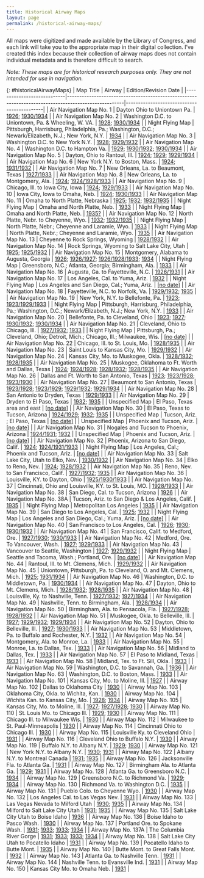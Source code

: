 ```yaml
---
title: Historical Airway Maps
layout: page
permalink: /historical-airway-maps/
---
```


All maps were digitized and made available by the Library of Congress, and each link will take you to the appropriate map in their digital collection. I’ve created this index because their collection of airway maps does not contain individual metadata and is therefore difficult to search.

_Note: These maps are for historical research purposes only. They are not intended for use in navigation._

{: #historicalAirwayMaps}
| Map Title                  | Airway                                                                                              | Edition/Revision Date                      |
|----------------------------|-----------------------------------------------------------------------------------------------------|--------------------------------------------|
| Air Navigation Map No. 1 | Dayton Ohio to Uniontown Pa. | [1926](http://www.loc.gov/resource/g3701pm.gct00064/?sp=1); [1930/1934](http://www.loc.gov/resource/g3701pm.gct00064/?sp=2) |
| Air Navigation Map No. 2 | Washington D.C. to Uniontown, Pa. & Wheeling, W. VA. | [1928](http://www.loc.gov/resource/g3701pm.gct00064/?sp=3); [1930/1934](http://www.loc.gov/resource/g3701pm.gct00064/?sp=4) |
| Night Flying Map | Pittsburgh, Harrisburg, Philadelphia, Pa.; Washington, D.C.; Newark/Elizabeth, N.J.; New York, N.Y. | [1934](http://www.loc.gov/resource/g3701pm.gct00064/?sp=5) |
| Air Navigation Map No. 3 | Washington D.C. to New York N.Y. | [1928](http://www.loc.gov/resource/g3701pm.gct00064/?sp=6); [1929/1932](http://www.loc.gov/resource/g3701pm.gct00064/?sp=7) |
| Air Navigation Map No. 4 | Washington D.C. to Hampton Va. | [1929](http://www.loc.gov/resource/g3701pm.gct00064/?sp=8); [1930/1932](http://www.loc.gov/resource/g3701pm.gct00064/?sp=9); [1930/1934](http://www.loc.gov/resource/g3701pm.gct00064/?sp=10) |
| Air Navigation Map No. 5 | Dayton, Ohio to Rantoul, Ill. | [1924](http://www.loc.gov/resource/g3701pm.gct00064/?sp=11); [1929](http://www.loc.gov/resource/g3701pm.gct00064/?sp=12); [1929/1934](http://www.loc.gov/resource/g3701pm.gct00064/?sp=13) |
| Air Navigation Map No. 6 | New York N.Y. to Boston, Mass. | [1924](http://www.loc.gov/resource/g3701pm.gct00064/?sp=14); [1931/1932](http://www.loc.gov/resource/g3701pm.gct00064/?sp=15) |
| Air Navigation Map No. 7 | New Orleans, La. to Beaumont, Texas | [1927/1933](http://www.loc.gov/resource/g3701pm.gct00064/?sp=16) |
| Air Navigation Map No. 8 | New Orleans, La. to Montgomery, Ala. | [1924](http://www.loc.gov/resource/g3701pm.gct00064/?sp=17); [1924/1928/1933](http://www.loc.gov/resource/g3701pm.gct00064/?sp=18) |
| Air Navigation Map No. 9 | Chicago, Ill. to Iowa City, Iowa | [1924](http://www.loc.gov/resource/g3701pm.gct00064/?sp=19); [1929/1933](http://www.loc.gov/resource/g3701pm.gct00064/?sp=20) |
| Air Navigation Map No. 10 | Iowa City, Iowa to Omaha, Neb. | [1924](http://www.loc.gov/resource/g3701pm.gct00064/?sp=21); [1930/1933](http://www.loc.gov/resource/g3701pm.gct00064/?sp=22) |
| Air Navigation Map No. 11 | Omaha to North Platte, Nebraska | [1925](http://www.loc.gov/resource/g3701pm.gct00064/?sp=23); [1932](http://www.loc.gov/resource/g3701pm.gct00064/?sp=24); [1932/1935](http://www.loc.gov/resource/g3701pm.gct00064/?sp=26) |
| Night Flying Map | Omaha and North Platte, Neb. | [1933](http://www.loc.gov/resource/g3701pm.gct00064/?sp=25) |
| Night Flying Map | Omaha and North Platte, Neb. | [1935?](http://www.loc.gov/resource/g3701pm.gct00064/?sp=27) |
| Air Navigation Map No. 12 | North Platte, Nebr. to Cheyenne, Wyo. | [1932](http://www.loc.gov/resource/g3701pm.gct00064/?sp=28); [1932/1935](http://www.loc.gov/resource/g3701pm.gct00064/?sp=30) |
| Night Flying Map | North Platte, Nebr.; Cheyenne and Laramie, Wyo. | [1933](http://www.loc.gov/resource/g3701pm.gct00064/?sp=29) |
| Night Flying Map | North Platte, Nebr.; Cheyenne and Laramie, Wyo. | [1935](http://www.loc.gov/resource/g3701pm.gct00064/?sp=31) |
| Air Navigation Map No. 13 | Cheyenne to Rock Springs, Wyoming | [1928/1932](http://www.loc.gov/resource/g3701pm.gct00064/?sp=32) |
| Air Navigation Map No. 14 | Rock Springs, Wyoming to Salt Lake City, Utah | [1925](http://www.loc.gov/resource/g3701pm.gct00064/?sp=33); [1925/1932](http://www.loc.gov/resource/g3701pm.gct00064/?sp=34) |
| Air Navigation Map No. 15 | Montgomery, Alabama to Augusta, Georgia | [1926](http://www.loc.gov/resource/g3701pm.gct00064/?sp=35); [1926/1927](http://www.loc.gov/resource/g3701pm.gct00064/?sp=36); [1926/1928/1933](http://www.loc.gov/resource/g3701pm.gct00064/?sp=37); [1934](http://www.loc.gov/resource/g3701pm.gct00064/?sp=39) |
| Night Flying Map | Greensboro, N.C.; Atlanta, Georgia; Birmingham, Ala. | [1933](http://www.loc.gov/resource/g3701pm.gct00064/?sp=38) |
| Air Navigation Map No. 16 | Augusta, Ga. to Fayetteville, N.C. | [1926/1931](http://www.loc.gov/resource/g3701pm.gct00064/?sp=41) |
| Air Navigation Map No. 17 | Los Angeles, Cal. to Yuma, Ariz. | [1932](http://www.loc.gov/resource/g3701pm.gct00064/?sp=42) |
| Night Flying Map | Los Angeles and San Diego, Cal.; Yuma, Ariz. | [\[no date\]](http://www.loc.gov/resource/g3701pm.gct00064/?sp=43) |
| Air Navigation Map No. 18 | Fayetteville, N.C. to Norfolk, Va. | [1929/1932](http://www.loc.gov/resource/g3701pm.gct00064/?sp=44); [1935](http://www.loc.gov/resource/g3701pm.gct00064/?sp=45) |
| Air Navigation Map No. 19 | New York, N.Y. to Bellefonte, Pa. | [1923](http://www.loc.gov/resource/g3701pm.gct00064/?sp=46); [1923/1929/1933](http://www.loc.gov/resource/g3701pm.gct00064/?sp=47) |
| Night Flying Map | Pittsburgh, Harrisburg, Philadelphia, Pa.; Washington, D.C.; Newark/Elizabeth, N.J.; New York, N.Y. | [1933](http://www.loc.gov/resource/g3701pm.gct00064/?sp=48) |
| Air Navigation Map No. 20 | Bellefonte, Pa. to Cleveland, Ohio | [1923](http://www.loc.gov/resource/g3701pm.gct00064/?sp=49); [1927](http://www.loc.gov/resource/g3701pm.gct00064/?sp=50); [1930/1932](http://www.loc.gov/resource/g3701pm.gct00064/?sp=51); [1930/1934](http://www.loc.gov/resource/g3701pm.gct00064/?sp=52) |
| Air Navigation Map No. 21 | Cleveland, Ohio to Chicago, Ill. | [1927/1932](http://www.loc.gov/resource/g3701pm.gct00064/?sp=53); [1933](http://www.loc.gov/resource/g3701pm.gct00064/?sp=54) |
| Night Flying Map | Pittsburgh, Pa.; Cleveland, Ohio; Detroit, Mich.; Chicago, Ill.; Milwaukee, Wis. | [\[no date\]](http://www.loc.gov/resource/g3701pm.gct00064/?sp=55) |
| Air Navigation Map No. 22 | Chicago, Ill. to St. Louis, Mo. | [1928/1935](http://www.loc.gov/resource/g3701pm.gct00064/?sp=56) |
| Air Navigation Map No. 23 | Saint Louis to Kansas City, Mo. | [1929/1932](http://www.loc.gov/resource/g3701pm.gct00064/?sp=57) |
| Air Navigation Map No. 24 | Kansas City, Mo. to Muskogee, Okla. | [1928/1932](http://www.loc.gov/resource/g3701pm.gct00064/?sp=58); [1928/1935](http://www.loc.gov/resource/g3701pm.gct00064/?sp=59) |
| Air Navigation Map No. 25 | Muskogee, Oklahoma to Ft. Worth and Dallas, Texas | [1924](http://www.loc.gov/resource/g3701pm.gct00064/?sp=60); [1924/1928](http://www.loc.gov/resource/g3701pm.gct00064/?sp=61); [1928/1932](http://www.loc.gov/resource/g3701pm.gct00064/?sp=62); [1928/1935](http://www.loc.gov/resource/g3701pm.gct00064/?sp=63) |
| Air Navigation Map No. 26 | Dallas and Ft. Worth to San Antonio, Texas | [1923](http://www.loc.gov/resource/g3701pm.gct00064/?sp=64); [1923/1928](http://www.loc.gov/resource/g3701pm.gct00064/?sp=65); [1923/1930](http://www.loc.gov/resource/g3701pm.gct00064/?sp=66) |
| Air Navigation Map No. 27 | Beaumont to San Antonio, Texas | [1923/1928](http://www.loc.gov/resource/g3701pm.gct00064/?sp=67); [1923/1929](http://www.loc.gov/resource/g3701pm.gct00064/?sp=68); [1929/1932](http://www.loc.gov/resource/g3701pm.gct00064/?sp=69); [1929/1934](http://www.loc.gov/resource/g3701pm.gct00064/?sp=70) |
| Air Navigation Map No. 28 | San Antonio to Dryden, Texas | [1929/1933](http://www.loc.gov/resource/g3701pm.gct00064/?sp=71) |
| Air Navigation Map No. 29 | Dryden to El Paso, Texas | [1932](http://www.loc.gov/resource/g3701pm.gct00064/?sp=72); [1935](http://www.loc.gov/resource/g3701pm.gct00064/?sp=74) |
| Unspecified Map | El Paso, Texas area and east | [\[no date\]](http://www.loc.gov/resource/g3701pm.gct00064/?sp=73) |
| Air Navigation Map No. 30 | El Paso, Texas to Tucson, Arizona | [1924/1929](http://www.loc.gov/resource/g3701pm.gct00064/?sp=75); [1932](http://www.loc.gov/resource/g3701pm.gct00064/?sp=76); [1935](http://www.loc.gov/resource/g3701pm.gct00064/?sp=78) |
| Unspecified Map | Tucson, Ariz. ; El Paso, Texas | [\[no date\]](http://www.loc.gov/resource/g3701pm.gct00064/?sp=77) |
| Unspecified Map | Phoenix and Tucson, Ariz. | [\[no date\]](http://www.loc.gov/resource/g3701pm.gct00064/?sp=80) |
| Air Navigation Map No. 31 | Nogales and Tucson to Phoenix, Arizona | [1924/1931](http://www.loc.gov/resource/g3701pm.gct00064/?sp=79); [1932](http://www.loc.gov/resource/g3701pm.gct00064/?sp=81) |
| Unspecified Map | Phoenix and Tucson, Ariz. | [\[no date\]](http://www.loc.gov/resource/g3701pm.gct00064/?sp=82) |
| Air Navigation Map No. 32 | Phoenix, Arizona to San Diego, Calif. | [1924](http://www.loc.gov/resource/g3701pm.gct00064/?sp=83); [1924/1931/1933](http://www.loc.gov/resource/g3701pm.gct00064/?sp=84) |
| Night Flying Map | Los Angeles, Cal.; Phoenix and Tucson, Ariz. | [\[no date\]](http://www.loc.gov/resource/g3701pm.gct00064/?sp=85) |
| Air Navigation Map No. 33 | Salt Lake City, Utah to Elko, Nev. | [1930/1932](http://www.loc.gov/resource/g3701pm.gct00064/?sp=86) |
| Air Navigation Map No. 34 | Elko to Reno, Nev. | [1924](http://www.loc.gov/resource/g3701pm.gct00064/?sp=87); [1928/1932](http://www.loc.gov/resource/g3701pm.gct00064/?sp=88) |
| Air Navigation Map No. 35 | Reno, Nev. to San Francisco, Calif. | [1927/1932](http://www.loc.gov/resource/g3701pm.gct00064/?sp=89); [1935](http://www.loc.gov/resource/g3701pm.gct00064/?sp=90) |
| Air Navigation Map No. 36 | Louisville, KY. to Dayton, Ohio | [1925/1930/1933](http://www.loc.gov/resource/g3701pm.gct00064/?sp=91) |
| Air Navigation Map No. 37 | Cincinnati, Ohio and Louisville, KY. to St. Louis, MO. | [1928/1933](http://www.loc.gov/resource/g3701pm.gct00064/?sp=92) |
| Air Navigation Map No. 38 | San Diego, Cal. to Tucson, Arizona | [1926](http://www.loc.gov/resource/g3701pm.gct00064/?sp=93) |
| Air Navigation Map No. 38A | Tucson, Ariz. to San Diego & Los Angeles, Calif. | [1935](http://www.loc.gov/resource/g3701pm.gct00064/?sp=94) |
| Night Flying Map | Metropolitan Los Angeles | [1935](http://www.loc.gov/resource/g3701pm.gct00064/?sp=95) |
| Air Navigation Map No. 39 | San Diego to Los Angeles, Cal. | [1925](http://www.loc.gov/resource/g3701pm.gct00064/?sp=96); [1932](http://www.loc.gov/resource/g3701pm.gct00064/?sp=97) |
| Night Flying Map | Los Angeles and San Diego, Cal.; Yuma, Ariz. | [\[no date\]](http://www.loc.gov/resource/g3701pm.gct00064/?sp=98) |
| Air Navigation Map No. 40 | San Francisco to Los Angeles, Cal. | [1926](http://www.loc.gov/resource/g3701pm.gct00064/?sp=99); [1930](http://www.loc.gov/resource/g3701pm.gct00064/?sp=100); [1930/1932](http://www.loc.gov/resource/g3701pm.gct00064/?sp=101) |
| Air Navigation Map No. 41 | San Francisco, Calif. to Medford, Ore. | [1927/1930](http://www.loc.gov/resource/g3701pm.gct00064/?sp=102); [1930/1933](http://www.loc.gov/resource/g3701pm.gct00064/?sp=103) |
| Air Navigation Map No. 42 | Medford, Ore. To Vancouver, Wash. | [1927](http://www.loc.gov/resource/g3701pm.gct00064/?sp=104); [1929/1933](http://www.loc.gov/resource/g3701pm.gct00064/?sp=105) |
| Air Navigation Map No. 43 | Vancouver to Seattle, Washington | [1927](http://www.loc.gov/resource/g3701pm.gct00064/?sp=106); [1929/1932](http://www.loc.gov/resource/g3701pm.gct00064/?sp=107) |
| Night Flying Map | Seattle and Tacoma, Wash.; Portland, Ore. | [\[no date\]](http://www.loc.gov/resource/g3701pm.gct00064/?sp=108) |
| Air Navigation Map No. 44 | Rantoul, Ill. to Mt. Clemens, Mich. | [1929/1932](http://www.loc.gov/resource/g3701pm.gct00064/?sp=109) |
| Air Navigation Map No. 45 | Uniontown, Pittsburgh, Pa. to Cleveland, O. and Mt. Clemens, Mich. | [1925](http://www.loc.gov/resource/g3701pm.gct00064/?sp=110); [1931/1934](http://www.loc.gov/resource/g3701pm.gct00064/?sp=111) |
| Air Navigation Map No. 46 | Washington, D.C. to Middletown, Pa. | [1930/1934](http://www.loc.gov/resource/g3701pm.gct00064/?sp=112) |
| Air Navigation Map No. 47 | Dayton, Ohio to Mt. Clemens, Mich. | [1928/1932](http://www.loc.gov/resource/g3701pm.gct00064/?sp=113); [1928/1935](http://www.loc.gov/resource/g3701pm.gct00064/?sp=114) |
| Air Navigation Map No. 48 | Louisville, Ky. to Nashville, Tenn. | [1927/1932](http://www.loc.gov/resource/g3701pm.gct00064/?sp=115); [1927/1934](http://www.loc.gov/resource/g3701pm.gct00064/?sp=116) |
| Air Navigation Map No. 49 | Nashville, Tenn. to Birmingham, Ala. | [1928/1934](http://www.loc.gov/resource/g3701pm.gct00064/?sp=117) |
| Air Navigation Map No. 50 | Birmingham, Ala. to Pensacola, Fla. | [1927/1928](http://www.loc.gov/resource/g3701pm.gct00064/?sp=118); [1928/1932](http://www.loc.gov/resource/g3701pm.gct00064/?sp=119) |
| Air Navigation Map No. 51 | Muskogee, Okla. to Belleville, Ill. | [1927](http://www.loc.gov/resource/g3701pm.gct00064/?sp=120); [1929/1932](http://www.loc.gov/resource/g3701pm.gct00064/?sp=121); [1929/1934](http://www.loc.gov/resource/g3701pm.gct00064/?sp=122) |
| Air Navigation Map No. 52 | Dayton, Ohio to Belleville, Ill. | [1927](http://www.loc.gov/resource/g3701pm.gct00064/?sp=123); [1930/1933](http://www.loc.gov/resource/g3701pm.gct00064/?sp=124) |
| Air Navigation Map No. 53 | Middletown, Pa. to Buffalo and Rochester, N.Y. | [1932](http://www.loc.gov/resource/g3701pm.gct00064/?sp=125) |
| Air Navigation Map No. 54 | Montgomery, Ala. to Monroe, La. | [1933](http://www.loc.gov/resource/g3701pm.gct00064/?sp=126) |
| Air Navigation Map No. 55 | Monroe, La. to Dallas, Tex. | [1933](http://www.loc.gov/resource/g3701pm.gct00064/?sp=127) |
| Air Navigation Map No. 56 | Midland to Dallas, Tex. | [1933](http://www.loc.gov/resource/g3701pm.gct00064/?sp=128) |
| Air Navigation Map No. 57 | El Paso to Midland, Texas | [1933](http://www.loc.gov/resource/g3701pm.gct00064/?sp=129) |
| Air Navigation Map No. 58 | Midland, Tex. to Ft. Sill, Okla. | [1933](http://www.loc.gov/resource/g3701pm.gct00064/?sp=130) |
| Air Navigation Map No. 59 | Washington, D.C. to Savannah, Ga. | [1936](http://www.loc.gov/resource/g3701pm.gct00064/?sp=131) |
| Air Navigation Map No. 63 | Washington, D.C. to Boston, Mass. | [1933](http://www.loc.gov/resource/g3701pm.gct00064/?sp=132) |
| Air Navigation Map No. 101 | Kansas City, Mo. to Moline, Ill. | [1927](http://www.loc.gov/resource/g3701pm.gct00064/?sp=133) |
| Airway Map No. 102 | Dallas to Oklahoma City | [1930](http://www.loc.gov/resource/g3701pm.gct00064/?sp=134) |
| Airway Map No. 103 | Oklahoma City, Okla. to Wichita, Kan. | [1930](http://www.loc.gov/resource/g3701pm.gct00064/?sp=135) |
| Airway Map No. 104 | Wichita Kan. to Kansas City, Mo. | [1928](http://www.loc.gov/resource/g3701pm.gct00064/?sp=136); [1934](http://www.loc.gov/resource/g3701pm.gct00064/?sp=137) |
| Airway Map No. 105 | Kansas City, Mo. to Moline, Ill. | [1927](http://www.loc.gov/resource/g3701pm.gct00064/?sp=139); [1927/1928](http://www.loc.gov/resource/g3701pm.gct00064/?sp=138); [1930](http://www.loc.gov/resource/g3701pm.gct00064/?sp=140) |
| Airway Map No. 110 | St. Louis Mo. to Chicago Ill. | [1929](http://www.loc.gov/resource/g3701pm.gct00064/?sp=141); [1930](http://www.loc.gov/resource/g3701pm.gct00064/?sp=142) |
| Airway Map No. 111 | Chicago Ill. to Milwaukee Wis. | [1930](http://www.loc.gov/resource/g3701pm.gct00064/?sp=143) |
| Airway Map No. 112 | Milwaukee to St. Paul-Minneapolis | [1930](http://www.loc.gov/resource/g3701pm.gct00064/?sp=144) |
| Airway Map No. 114 | Cincinnati Ohio to Chicago Ill. | [1930](http://www.loc.gov/resource/g3701pm.gct00064/?sp=145) |
| Airway Map No. 115 | Louisville Ky. to Cleveland Ohio | [1931](http://www.loc.gov/resource/g3701pm.gct00064/?sp=146) |
| Airway Map No. 116 | Cleveland Ohio to Buffalo N.Y. | [1930](http://www.loc.gov/resource/g3701pm.gct00064/?sp=147) |
| Airway Map No. 119 | Buffalo N.Y. to Albany N.Y. | [1929](http://www.loc.gov/resource/g3701pm.gct00064/?sp=148); [1930](http://www.loc.gov/resource/g3701pm.gct00064/?sp=149) |
| Airway Map No. 121 | New York N.Y. to Albany N.Y. | [1930](http://www.loc.gov/resource/g3701pm.gct00064/?sp=150); [1931](http://www.loc.gov/resource/g3701pm.gct00064/?sp=151) |
| Airway Map No. 122 | Albany N.Y. to Montreal Canada | [1931](http://www.loc.gov/resource/g3701pm.gct00064/?sp=152); [1935](http://www.loc.gov/resource/g3701pm.gct00064/?sp=153) |
| Airway Map No. 126 | Jacksonville Fla. to Atlanta Ga. | [1931](http://www.loc.gov/resource/g3701pm.gct00064/?sp=154) |
| Airway Map No. 127 | Birmingham Ala. to Atlanta Ga. | [1929](http://www.loc.gov/resource/g3701pm.gct00064/?sp=155); [1931](http://www.loc.gov/resource/g3701pm.gct00064/?sp=156) |
| Airway Map No. 128 | Atlanta Ga. to Greensboro N.C. | [1934](http://www.loc.gov/resource/g3701pm.gct00064/?sp=157) |
| Airway Map No. 129 | Greensboro N.C. to Richmond Va. | [1929](http://www.loc.gov/resource/g3701pm.gct00064/?sp=158); [1934](http://www.loc.gov/resource/g3701pm.gct00064/?sp=159) |
| Airway Map No. 130 | Richmond Va. to Washington D.C. | [1935](http://www.loc.gov/resource/g3701pm.gct00064/?sp=160) |
| Airway Map No. 131 | Pueblo Colo. to Cheyenne Wyo. | [1930](http://www.loc.gov/resource/g3701pm.gct00064/?sp=161) |
| Airway Map No. 132 | Los Angeles Cal. to Las Vegas Nev. | [1931](http://www.loc.gov/resource/g3701pm.gct00064/?sp=162) |
| Airway Map No. 133 | Las Vegas Nevada to Milford Utah | [1930](http://www.loc.gov/resource/g3701pm.gct00064/?sp=163); [1935](http://www.loc.gov/resource/g3701pm.gct00064/?sp=164) |
| Airway Map No. 134 | Milford to Salt Lake City Utah | [1931](http://www.loc.gov/resource/g3701pm.gct00064/?sp=165); [1935](http://www.loc.gov/resource/g3701pm.gct00064/?sp=166) |
| Airway Map No. 135 | Salt Lake City Utah to Boise Idaho | [1936](http://www.loc.gov/resource/g3701pm.gct00064/?sp=167) |
| Airway Map No. 136 | Boise Idaho to Pasco Wash. | [1930](http://www.loc.gov/resource/g3701pm.gct00064/?sp=168) |
| Airway Map No. 137 | Portland Ore. to Spokane Wash. | [1931](http://www.loc.gov/resource/g3701pm.gct00064/?sp=169); [1933](http://www.loc.gov/resource/g3701pm.gct00064/?sp=170); [1933](http://www.loc.gov/resource/g3701pm.gct00064/?sp=171); [1934](http://www.loc.gov/resource/g3701pm.gct00064/?sp=172) |
| Airway Map No. 137A | The Columbia River Gorge | [1931](http://www.loc.gov/resource/g3701pm.gct00064/?sp=173); [1933](http://www.loc.gov/resource/g3701pm.gct00064/?sp=174); [1933](http://www.loc.gov/resource/g3701pm.gct00064/?sp=175); [1934](http://www.loc.gov/resource/g3701pm.gct00064/?sp=176) |
| Airway Map No. 138 | Salt Lake City Utah to Pocatello Idaho | [1931](http://www.loc.gov/resource/g3701pm.gct00064/?sp=177) |
| Airway Map No. 139 | Pocatello Idaho to Butte Mont. | [1935](http://www.loc.gov/resource/g3701pm.gct00064/?sp=178) |
| Airway Map No. 140 | Butte Mont. to Great Falls Mont. | [1932](http://www.loc.gov/resource/g3701pm.gct00064/?sp=179) |
| Airway Map No. 143 | Atlanta Ga. to Nashville Tenn. | [1931](http://www.loc.gov/resource/g3701pm.gct00064/?sp=180) |
| Airway Map No. 144 | Nashville Tenn. to Evansville Ind. | [1931](http://www.loc.gov/resource/g3701pm.gct00064/?sp=181) |
| Airway Map No. 150 | Kansas City Mo. to Omaha Neb. | [1931](http://www.loc.gov/resource/g3701pm.gct00064/?sp=182) |